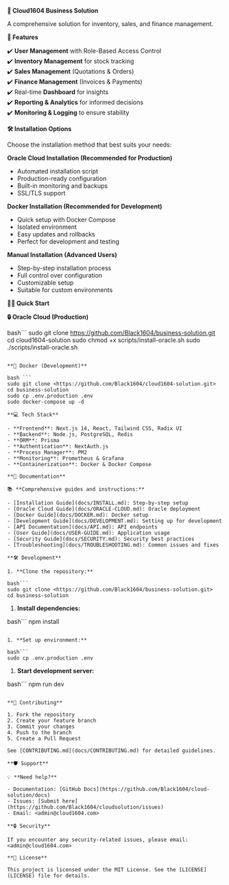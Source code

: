 **🌟 Cloud1604 Business Solution**

A comprehensive solution for inventory, sales, and finance management.

**🚀 Features**

✔️ **User Management** with Role-Based Access Control  
✔️ **Inventory Management** for stock tracking  
✔️ **Sales Management** (Quotations & Orders)  
✔️ **Finance Management** (Invoices & Payments)  
✔️ Real-time **Dashboard** for insights  
✔️ **Reporting & Analytics** for informed decisions  
✔️ **Monitoring & Logging** to ensure stability

**🛠️ Installation Options**

Choose the installation method that best suits your needs:

**Oracle Cloud Installation (Recommended for Production)**

- Automated installation script
- Production-ready configuration
- Built-in monitoring and backups
- SSL/TLS support

**Docker Installation (Recommended for Development)**

- Quick setup with Docker Compose
- Isolated environment
- Easy updates and rollbacks
- Perfect for development and testing

**Manual Installation (Advanced Users)**

- Step-by-step installation process
- Full control over configuration
- Customizable setup
- Suitable for custom environments

**🏃‍♂️ Quick Start**

**🔒 Oracle Cloud (Production)**

bash```
sudo git clone <https://github.com/Black1604/business-solution.git>
cd cloud1604-solution
sudo chmod +x scripts/install-oracle.sh
sudo ./scripts/install-oracle.sh
```

**🐳 Docker (Development)**

bash ```
sudo git clone <https://github.com/Black1604/cloud1604-solution.git>
cd business-solution
sudo cp .env.production .env
sudo docker-compose up -d

**💻 Tech Stack**

- **Frontend**: Next.js 14, React, Tailwind CSS, Radix UI
- **Backend**: Node.js, PostgreSQL, Redis
- **ORM**: Prisma
- **Authentication**: NextAuth.js
- **Process Manager**: PM2
- **Monitoring**: Prometheus & Grafana
- **Containerization**: Docker & Docker Compose

**📖 Documentation**

📚 **Comprehensive guides and instructions:**

- [Installation Guide](docs/INSTALL.md): Step-by-step setup
- [Oracle Cloud Guide](docs/ORACLE-CLOUD.md): Oracle deployment
- [Docker Guide](docs/DOCKER.md): Docker setup
- [Development Guide](docs/DEVELOPMENT.md): Setting up for development
- [API Documentation](docs/API.md): API endpoints
- [User Guide](docs/USER-GUIDE.md): Application usage
- [Security Guide](docs/SECURITY.md): Security best practices
- [Troubleshooting](docs/TROUBLESHOOTING.md): Common issues and fixes

**🛠️ Development**

1. **Clone the repository:**

bash```
sudo git clone <https://github.com/Black1604/business-solution.git>
cd business-solution
```

1. **Install dependencies:**

bash```
npm install
```

1. **Set up environment:**

bash```
sudo cp .env.production .env
```

1. **Start development server:**

bash```
npm run dev
```

**🤝 Contributing**

1. Fork the repository
2. Create your feature branch
3. Commit your changes
4. Push to the branch
5. Create a Pull Request

See [CONTRIBUTING.md](docs/CONTRIBUTING.md) for detailed guidelines.

**🛡️ Support**

💡 **Need help?**

- Documentation: [GitHub Docs](https://github.com/Black1604/cloud-solution/docs)
- Issues: [Submit here](https://github.com/Black1604/cloudsolution/issues)
- Email: <admin@cloud1604.com>

**🔒 Security**

If you encounter any security-related issues, please email: <admin@cloud1604.com>

**📜 License**

This project is licensed under the MIT License. See the [LICENSE](LICENSE) file for details.
